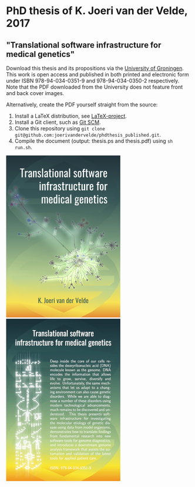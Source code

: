 # PhD thesis of K. Joeri van der Velde, 2017
## "Translational software infrastructure for medical genetics"

Download this thesis and its propositions via the [University of Groningen](https://www.rug.nl/about-us/news-and-events/events/phd-ceremonies/promoties-2018?hfId=5348 "University of Groningen"). This work is open access and published in both printed and electronic form under ISBN 978-94-034-0351-9 and 978-94-034-0350-2 respectively. Note that the PDF downloaded from the University does not feature front and back cover images.

Alternatively, create the PDF yourself straight from the source:

1. Install a LaTeX distribution, see [LaTeX-project](https://www.latex-project.org/get/ "LaTeX-project").
2. Install a Git client, such as [Git SCM](https://git-scm.com/download "Git SCM").
3. Clone this repository using `git clone git@github.com:joerivandervelde/phdthesis_published.git`.
4. Compile the document (output: thesis.ps and thesis.pdf) using `sh run.sh`.

![Cover of PhD thesis KJvdV](https://raw.githubusercontent.com/joerivandervelde/phdthesis_published/master/img/frontcover_311x442.png "Cover of PhD thesis KJvdV") ![Back of PhD thesis KJvdV](https://raw.githubusercontent.com/joerivandervelde/phdthesis_published/master/img/backcover_311x442.png "Back of PhD thesis KJvdV")
